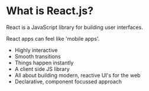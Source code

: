 # What is React.js?
React is a JavaScript library for building user interfaces.

React apps can feel like 'mobile apps'.

- Highly interactive
- Smooth transitions
- Things happen instantly
- A client side JS library
- All about building modern, reactive UI's for the web
- Declarative, component focussed approach

